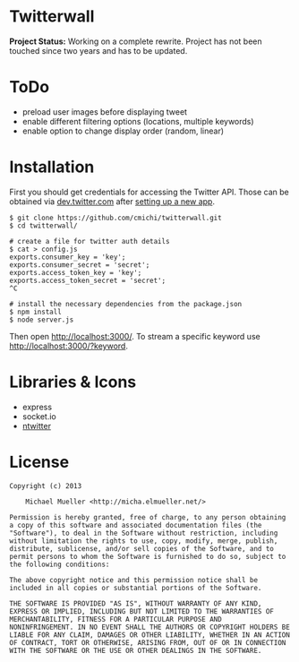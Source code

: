 # Twitterwall

**Project Status:** Working on a complete rewrite. Project has not
been touched since two years and has to be updated.


# ToDo

 * preload user images before displaying tweet
 * enable different filtering options (locations, multiple keywords)
 * enable option to change display order (random, linear)


# Installation

First you should get credentials for accessing the Twitter API.
Those can be obtained via [dev.twitter.com](http://dev.twitter.com) after 
[setting up a new app](https://dev.twitter.com/apps/new).

	$ git clone https://github.com/cmichi/twitterwall.git
	$ cd twitterwall/

	# create a file for twitter auth details
	$ cat > config.js
	exports.consumer_key = 'key';
	exports.consumer_secret = 'secret';
	exports.access_token_key = 'key';
	exports.access_token_secret = 'secret';
	^C

	# install the necessary dependencies from the package.json
	$ npm install	
	$ node server.js

Then open [http://localhost:3000/](http://localhost:3000).
To stream a specific keyword use [http://localhost:3000/?keyword](http://localhost:3000?keyword).


# Libraries & Icons

 * express
 * socket.io
 * [ntwitter](https://github.com/AvianFlu/ntwitter)


# License

	Copyright (c) 2013

		Michael Mueller <http://micha.elmueller.net/>

	Permission is hereby granted, free of charge, to any person obtaining
	a copy of this software and associated documentation files (the
	"Software"), to deal in the Software without restriction, including
	without limitation the rights to use, copy, modify, merge, publish,
	distribute, sublicense, and/or sell copies of the Software, and to
	permit persons to whom the Software is furnished to do so, subject to
	the following conditions:

	The above copyright notice and this permission notice shall be
	included in all copies or substantial portions of the Software.

	THE SOFTWARE IS PROVIDED "AS IS", WITHOUT WARRANTY OF ANY KIND,
	EXPRESS OR IMPLIED, INCLUDING BUT NOT LIMITED TO THE WARRANTIES OF
	MERCHANTABILITY, FITNESS FOR A PARTICULAR PURPOSE AND
	NONINFRINGEMENT. IN NO EVENT SHALL THE AUTHORS OR COPYRIGHT HOLDERS BE
	LIABLE FOR ANY CLAIM, DAMAGES OR OTHER LIABILITY, WHETHER IN AN ACTION
	OF CONTRACT, TORT OR OTHERWISE, ARISING FROM, OUT OF OR IN CONNECTION
	WITH THE SOFTWARE OR THE USE OR OTHER DEALINGS IN THE SOFTWARE.
